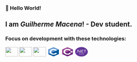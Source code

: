 ### 👋 Hello World! 
## I am *Guilherme Macena*! - Dev student.

<div align="start">
  <h3>Focus on development with these technologies:</h3>

  <div style="display: inline_block">
    <img align="center" height="30" width="40" src="https://cdn.jsdelivr.net/gh/devicons/devicon/icons/javascript/javascript-original.svg" />
    <img align="center" height="30" width="40" src="https://cdn.jsdelivr.net/gh/devicons/devicon/icons/react/react-original.svg" />
    <img align="center" height="30" width="40" src="https://cdn.jsdelivr.net/gh/devicons/devicon/icons/nodejs/nodejs-original.svg" />
    <img align="center" height="30" width="40" src="https://github.com/devicons/devicon/blob/v2.16.0/icons/c/c-original.svg" />
    <img align="center" height="30" width="40" src="https://github.com/devicons/devicon/blob/v2.16.0/icons/csharp/csharp-original.svg" />
    <img align="center" height="30" width="40" src="https://github.com/devicons/devicon/blob/v2.16.0/icons/dotnetcore/dotnetcore-original.svg" />
  </div>
</div>

##
